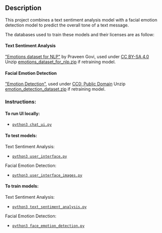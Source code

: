 ## Description
This project combines a text sentiment analysis model with a facial emotion detection model to predict the overall tone of a text message.

The databases used to train these models and their licenses are as follow:

#### Text Sentiment Analysis
["Emotions dataset for NLP"](https://www.kaggle.com/datasets/praveengovi/emotions-dataset-for-nlp) by Praveen Govi, used under [CC BY-SA 4.0](https://creativecommons.org/licenses/by-sa/4.0/)
Unzip [emotions_dataset_for_nlp.zip](emotions_dataset_for_nlp.zip) if retraining model.

#### Facial Emotion Detection
["Emotion Detection"](https://www.kaggle.com/datasets/ananthu017/emotion-detection-fer/data), used under [CC0: Public Domain](https://creativecommons.org/publicdomain/zero/1.0/)
Unzip [emotion_detection_dataset.zip](emotion_detection_dataset.zip) if retraining model.

### Instructions:

#### To run UI locally:
  - [```python3 chat_ui.py```](chat_ui.py)

#### To test models:
Text Sentiment Analysis:
  - [```python3 user_interface.py```](user_interface.py)

Facial Emotion Detection:
  - [```python3 user_interface_images.py```](user_interface_images.py)

#### To train models:
Text Sentiment Analysis:
  - [```python3 text_sentiment_analysis.py```](text_sentiment_analysis.py)

Facial Emotion Detection:
  - [```python3 face_emotion_detection.py```](face_emotion_detection.py)



